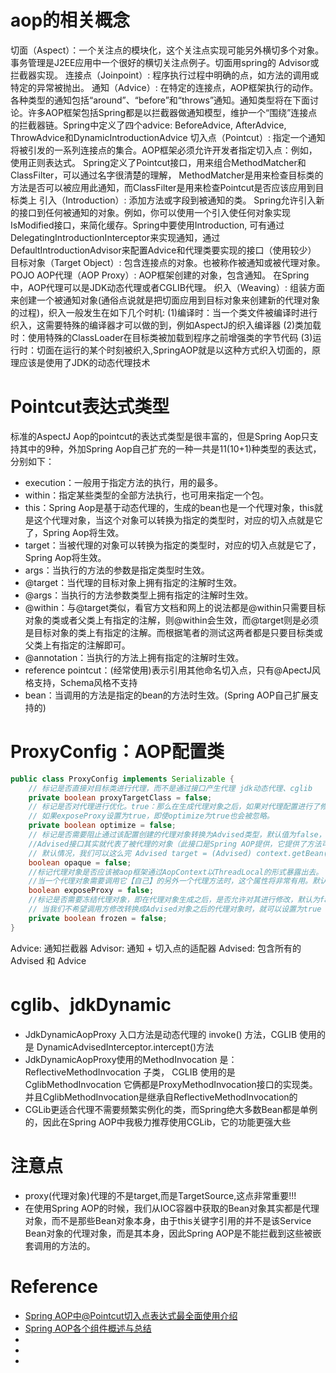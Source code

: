 # aop的相关概念
切面（Aspect）：一个关注点的模块化，这个关注点实现可能另外横切多个对象。事务管理是J2EE应用中一个很好的横切关注点例子。切面用spring的 Advisor或拦截器实现。
连接点（Joinpoint）: 程序执行过程中明确的点，如方法的调用或特定的异常被抛出。
通知（Advice）: 在特定的连接点，AOP框架执行的动作。各种类型的通知包括“around”、“before”和“throws”通知。通知类型将在下面讨论。许多AOP框架包括Spring都是以拦截器做通知模型，维护一个“围绕”连接点的拦截器链。Spring中定义了四个advice: BeforeAdvice, AfterAdvice, ThrowAdvice和DynamicIntroductionAdvice
切入点（Pointcut）: 指定一个通知将被引发的一系列连接点的集合。AOP框架必须允许开发者指定切入点：例如，使用正则表达式。 Spring定义了Pointcut接口，用来组合MethodMatcher和ClassFilter，可以通过名字很清楚的理解， MethodMatcher是用来检查目标类的方法是否可以被应用此通知，而ClassFilter是用来检查Pointcut是否应该应用到目标类上
引入（Introduction）: 添加方法或字段到被通知的类。 Spring允许引入新的接口到任何被通知的对象。例如，你可以使用一个引入使任何对象实现 IsModified接口，来简化缓存。Spring中要使用Introduction, 可有通过DelegatingIntroductionInterceptor来实现通知，通过DefaultIntroductionAdvisor来配置Advice和代理类要实现的接口（使用较少）
目标对象（Target Object）: 包含连接点的对象。也被称作被通知或被代理对象。POJO
AOP代理（AOP Proxy）: AOP框架创建的对象，包含通知。 在Spring中，AOP代理可以是JDK动态代理或者CGLIB代理。
织入（Weaving）: 组装方面来创建一个被通知对象(通俗点说就是把切面应用到目标对象来创建新的代理对象的过程)，织入一般发生在如下几个时机:
(1)编译时：当一个类文件被编译时进行织入，这需要特殊的编译器才可以做的到，例如AspectJ的织入编译器
(2)类加载时：使用特殊的ClassLoader在目标类被加载到程序之前增强类的字节代码
(3)运行时：切面在运行的某个时刻被织入,SpringAOP就是以这种方式织入切面的，原理应该是使用了JDK的动态代理技术

# Pointcut表达式类型
标准的AspectJ Aop的pointcut的表达式类型是很丰富的，但是Spring Aop只支持其中的9种，外加Spring Aop自己扩充的一种一共是11(10+1)种类型的表达式，分别如下：
- execution：一般用于指定方法的执行，用的最多。
- within：指定某些类型的全部方法执行，也可用来指定一个包。
- this：Spring Aop是基于动态代理的，生成的bean也是一个代理对象，this就是这个代理对象，当这个对象可以转换为指定的类型时，对应的切入点就是它了，Spring Aop将生效。
- target：当被代理的对象可以转换为指定的类型时，对应的切入点就是它了，Spring Aop将生效。
- args：当执行的方法的参数是指定类型时生效。
- @target：当代理的目标对象上拥有指定的注解时生效。
- @args：当执行的方法参数类型上拥有指定的注解时生效。
- @within：与@target类似，看官方文档和网上的说法都是@within只需要目标对象的类或者父类上有指定的注解，则@within会生效，而@target则是必须是目标对象的类上有指定的注解。而根据笔者的测试这两者都是只要目标类或父类上有指定的注解即可。
- @annotation：当执行的方法上拥有指定的注解时生效。
- reference pointcut：(经常使用)表示引用其他命名切入点，只有@ApectJ风格支持，Schema风格不支持
- bean：当调用的方法是指定的bean的方法时生效。(Spring AOP自己扩展支持的)

# ProxyConfig：AOP配置类
```java
public class ProxyConfig implements Serializable {
	// 标记是否直接对目标类进行代理，而不是通过接口产生代理 jdk动态代理、cglib
	private boolean proxyTargetClass = false;
	// 标记是否对代理进行优化。true：那么在生成代理对象之后，如果对代理配置进行了修改，已经创建的代理对象也不会获取修改之后的代理配置。
	// 如果exposeProxy设置为true，即使optimize为true也会被忽略。
	private boolean optimize = false;
	// 标记是否需要阻止通过该配置创建的代理对象转换为Advised类型，默认值为false，表示代理对象可以被转换为Advised类型
	//Advised接口其实就代表了被代理的对象（此接口是Spring AOP提供，它提供了方法可以对代理进行操作，比如移除一个切面之类的），它持有了代理对象的一些属性，通过它可以对生成的代理对象的一些属性进行人为干预
	// 默认情况，我们可以这么完 Advised target = (Advised) context.getBean("opaqueTest"); 从而就可以对该代理持有的一些属性进行干预勒   若此值为true，就不能这么玩了
	boolean opaque = false;
	//标记代理对象是否应该被aop框架通过AopContext以ThreadLocal的形式暴露出去。
	//当一个代理对象需要调用它【自己】的另外一个代理方法时，这个属性将非常有用。默认是是false，以避免不必要的拦截。
	boolean exposeProxy = false;
	//标记是否需要冻结代理对象，即在代理对象生成之后，是否允许对其进行修改，默认为false.
	// 当我们不希望调用方修改转换成Advised对象之后的代理对象时，就可以设置为true 给冻结上即可
	private boolean frozen = false;
}
```

Advice: 通知拦截器
Advisor: 通知 + 切入点的适配器
Advised: 包含所有的Advised 和 Advice

# cglib、jdkDynamic
- JdkDynamicAopProxy 入口方法是动态代理的 invoke() 方法，CGLIB 使用的是 DynamicAdvisedInterceptor.intercept()方法
- JdkDynamicAopProxy使用的MethodInvocation 是： ReflectiveMethodInvocation 子类，
CGLIB 使用的是CglibMethodInvocation
它俩都是ProxyMethodInvocation接口的实现类。并且CglibMethodInvocation是继承自ReflectiveMethodInvocation的
- CGLib更适合代理不需要频繁实例化的类，而Spring绝大多数Bean都是单例的，因此在Spring AOP中我极力推荐使用CGLib，它的功能更强大些

# 注意点
- proxy(代理对象)代理的不是target,而是TargetSource,这点非常重要!!!
- 在使用Spring AOP的时候，我们从IOC容器中获取的Bean对象其实都是代理对象，而不是那些Bean对象本身，由于this关键字引用的并不是该Service Bean对象的代理对象，而是其本身，因此Spring AOP是不能拦截到这些被嵌套调用的方法的。

# Reference
- [Spring AOP中@Pointcut切入点表达式最全面使用介绍](https://blog.csdn.net/f641385712/article/details/83543270)
- [Spring AOP各个组件概述与总结](https://blog.csdn.net/f641385712/article/details/89312652)
- []()
- []()
- []()